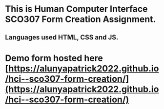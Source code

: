 # This is Human Computer Interface SCO307 Form Creation Assignment.
## Languages used HTML, CSS and JS.

# Demo form hosted here [https://alunyapatrick2022.github.io/hci--sco307-form-creation/](https://alunyapatrick2022.github.io/hci--sco307-form-creation/)
